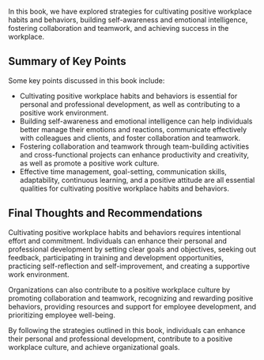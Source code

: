 
In this book, we have explored strategies for cultivating positive workplace habits and behaviors, building self-awareness and emotional intelligence, fostering collaboration and teamwork, and achieving success in the workplace.

Summary of Key Points
---------------------

Some key points discussed in this book include:

* Cultivating positive workplace habits and behaviors is essential for personal and professional development, as well as contributing to a positive work environment.
* Building self-awareness and emotional intelligence can help individuals better manage their emotions and reactions, communicate effectively with colleagues and clients, and foster collaboration and teamwork.
* Fostering collaboration and teamwork through team-building activities and cross-functional projects can enhance productivity and creativity, as well as promote a positive work culture.
* Effective time management, goal-setting, communication skills, adaptability, continuous learning, and a positive attitude are all essential qualities for cultivating positive workplace habits and behaviors.

Final Thoughts and Recommendations
----------------------------------

Cultivating positive workplace habits and behaviors requires intentional effort and commitment. Individuals can enhance their personal and professional development by setting clear goals and objectives, seeking out feedback, participating in training and development opportunities, practicing self-reflection and self-improvement, and creating a supportive work environment.

Organizations can also contribute to a positive workplace culture by promoting collaboration and teamwork, recognizing and rewarding positive behaviors, providing resources and support for employee development, and prioritizing employee well-being.

By following the strategies outlined in this book, individuals can enhance their personal and professional development, contribute to a positive workplace culture, and achieve organizational goals.